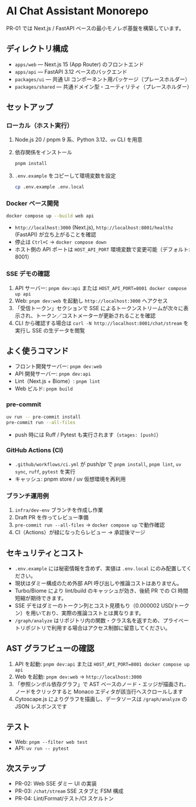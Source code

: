# AI Chat Assistant Monorepo

PR-01 では Next.js / FastAPI ベースの最小モノレポ基盤を構築しています。

## ディレクトリ構成

- `apps/web` — Next.js 15 (App Router) のフロントエンド
- `apps/api` — FastAPI 3.12 ベースのバックエンド
- `packages/ui` — 共通 UI コンポーネント用パッケージ（プレースホルダー）
- `packages/shared` — 共通ドメイン型・ユーティリティ（プレースホルダー）

## セットアップ

### ローカル（ホスト実行）

1. Node.js 20 / pnpm 9 系、Python 3.12、`uv` CLI を用意
2. 依存関係をインストール

   ```bash
   pnpm install
   ```

3. `.env.example` をコピーして環境変数を設定

   ```bash
   cp .env.example .env.local
   ```

### Docker ベース開発

```bash
docker compose up --build web api
```

- `http://localhost:3000` (Next.js), `http://localhost:8001/healthz` (FastAPI) が立ち上がることを確認
- 停止は `Ctrl+C` → `docker compose down`
- ホスト側の API ポートは `HOST_API_PORT` 環境変数で変更可能（デフォルト: 8001）

### SSE デモの確認

1. API サーバー: `pnpm dev:api` または `HOST_API_PORT=8001 docker compose up api`
2. Web: `pnpm dev:web` を起動し `http://localhost:3000` へアクセス
3. 「受信トークン」セクションで SSE によるトークンストリームが次々に表示され、トークン／コストメーターが更新されることを確認
4. CLI から確認する場合は `curl -N http://localhost:8001/chat/stream` を実行し SSE の生データを閲覧

## よく使うコマンド

- フロント開発サーバー: `pnpm dev:web`
- API 開発サーバー: `pnpm dev:api`
- Lint（Next.js + Biome）: `pnpm lint`
- Web ビルド: `pnpm build`

### pre-commit

```bash
uv run -- pre-commit install
pre-commit run --all-files
```

- push 時には Ruff / Pytest も実行されます（`stages: [push]`）

### GitHub Actions (CI)

- `.github/workflows/ci.yml` が push/pr で `pnpm install`, `pnpm lint`, `uv sync`, `ruff`, `pytest` を実行
- キャッシュ: pnpm store / uv 仮想環境を再利用

### ブランチ運用例

1. `infra/dev-env` ブランチを作成し作業
2. Draft PR を作ってレビュー準備
3. `pre-commit run --all-files` → `docker compose up` で動作確認
4. CI（Actions）が緑になったらレビュー → 承認後マージ

## セキュリティとコスト

- `.env.example` には秘密情報を含めず、実値は `.env.local` にのみ配置してください。
- 現状はダミー構成のため外部 API 呼び出しや推論コストはありません。
- Turbo/Biome により lint/build のキャッシュが効き、後続 PR での CI 時間短縮が期待できます。
- SSE デモはダミーのトークン列とコスト見積もり（0.000002 USD/トークン）を用いており、実際の推論コストとは異なります。
- `/graph/analyze` はリポジトリ内の関数・クラス名を返すため、プライベートリポジトリで利用する場合はアクセス制御に留意してください。

## AST グラフビューの確認

1. API を起動: `pnpm dev:api` または `HOST_API_PORT=8001 docker compose up api`
2. Web を起動: `pnpm dev:web` → `http://localhost:3000`
3. 「参照シンボル依存グラフ」で AST ベースのノード・エッジが描画され、ノードをクリックすると Monaco エディタが該当行へスクロールします
4. Cytoscape.js によりグラフを描画し、データソースは `/graph/analyze` の JSON レスポンスです

## テスト

- Web: `pnpm --filter web test`
- API: `uv run -- pytest`

## 次ステップ

- PR-02: Web SSE ダミー UI の実装
- PR-03: `/chat/stream` SSE スタブと FSM 構成
- PR-04: Lint/Format/テスト/CI スケルトン
